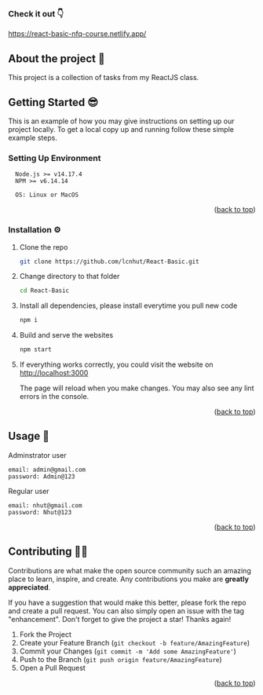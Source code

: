
### Check it out  👇
https://react-basic-nfq-course.netlify.app/

## About the project 🤡

This project is a collection of tasks from my ReactJS class.

## Getting Started  😎

This is an example of how you may give instructions on setting up our project locally.
To get a local copy up and running follow these simple example steps.

### Setting Up Environment 
```
  Node.js >= v14.17.4
  NPM >= v6.14.14

  OS: Linux or MacOS
```
<p align="right">(<a href="#top">back to top</a>)</p>

### Installation ⚙️
1. Clone the repo

    ```sh
    git clone https://github.com/lcnhut/React-Basic.git
    ```
    
2. Change directory to that folder

    ```sh
    cd React-Basic
    ```
3. Install all dependencies, please install everytime you pull new code

    ```sh
    npm i
    ```

4. Build and serve the websites

    ```sh
    npm start
    ```
4. If everything works correctly, you could visit the website on [http://localhost:3000](http://localhost:3000)
    
    The page will reload when you make changes.
    You may also see any lint errors in the console.

<p align="right">(<a href="#top">back to top</a>)</p>


## Usage  👀
Adminstrator user
```
email: admin@gmail.com
password: Admin@123
```

Regular user
```
email: nhut@gmail.com
password: Nhut@123
```

<p align="right">(<a href="#top">back to top</a>)</p>


## Contributing  🤜🤛

Contributions are what make the open source community such an amazing place to learn, inspire, and create. Any contributions you make are **greatly appreciated**.

If you have a suggestion that would make this better, please fork the repo and create a pull request. You can also simply open an issue with the tag "enhancement".
Don't forget to give the project a star! Thanks again!

1. Fork the Project
2. Create your Feature Branch (`git checkout -b feature/AmazingFeature`)
3. Commit your Changes (`git commit -m 'Add some AmazingFeature'`)
4. Push to the Branch (`git push origin feature/AmazingFeature`)
5. Open a Pull Request

<p align="right">(<a href="#top">back to top</a>)</p>

